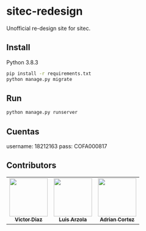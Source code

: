 # sitec-redesign

Unofficial re-design site for sitec.

## Install
Python 3.8.3
```bash
pip install -r requirements.txt
python manage.py migrate
```

## Run
```bash
python manage.py runserver
```

## Cuentas
username: 18212163  pass: COFA000817

## Contributors

<table>
  <tr>
    <td align="center"><a href="https://github.com/DictaVizor"><img src="https://avatars.githubusercontent.com/u/85518500?v=4" width="100px;" alt=""/><br /><sub><b>Victor Diaz</b></sub></a><br /></td>
        <td align="center"><a href="https://github.com/ArzolaG"><img src="https://avatars.githubusercontent.com/u/85518500?v=4" width="100px;" alt=""/><br /><sub><b>Luis Arzola</b></sub></a><br /></td>
        <td align="center"><a href="https://github.com/JaibaSuprema"><img src="https://avatars.githubusercontent.com/u/85518500?v=4" width="100px;" alt=""/><br /><sub><b>Adrian Cortez</b></sub></a><br /></td>
  </tr>
<table>
